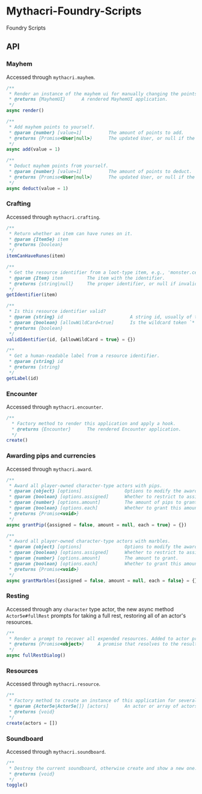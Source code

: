 # Mythacri-Foundry-Scripts
Foundry Scripts

## API

### Mayhem
Accessed through `mythacri.mayhem`.
```js
/**
 * Render an instance of the mayhem ui for manually changing the points.
 * @returns {MayhemUI}      A rendered MayhemUI application.
 */
async render()

/**
 * Add mayhem points to yourself.
 * @param {number} [value=1]          The amount of points to add.
 * @returns {Promise<User|null>}      The updated User, or null if the value was invalid.
 */
async add(value = 1)

/**
 * Deduct mayhem points from yourself.
 * @param {number} [value=1]          The amount of points to deduct.
 * @returns {Promise<User|null>}      The updated User, or null if the value was invalid.
 */
async deduct(value = 1)
```

### Crafting
Accessed through `mythacri.crafting`.
```js
/**
 * Return whether an item can have runes on it.
 * @param {Item5e} item
 * @returns {boolean}
 */
itemCanHaveRunes(item)

/**
 * Get the resource identifier from a loot-type item, e.g., 'monster.celestial.eye' or 'gem.ruby'.
 * @param {Item} item         The item with the identifier.
 * @returns {string|null}     The proper identifier, or null if invalid or not applicable.
 */
getIdentifier(item)

/**
 * Is this resource identifier valid?
 * @param {string} id                         A string id, usually of the form `monster.celestial.eye`.
 * @param {boolean} [allowWildCard=true]      Is the wildcard token `*` allowed?
 * @returns {boolean}
 */
validIdentifier(id, {allowWildCard = true} = {})

/**
 * Get a human-readable label from a resource identifier.
 * @param {string} id
 * @returns {string}
 */
getLabel(id)
```

### Encounter
Accessed through `mythacri.encounter`.
```js
/**
  * Factory method to render this application and apply a hook.
  * @returns {Encounter}      The rendered Encounter application.
  */
create()
```

### Awarding pips and currencies
Accessed through `mythacri.award`.
```js
/**
 * Award all player-owned character-type actors with pips.
 * @param {object} [options]                Options to modify the awarding.
 * @param {boolean} [options.assigned]      Whether to restrict to assigned actors.
 * @param {number} [options.amount]         The amount of pips to grant.
 * @param {boolean} [options.each]          Whether to grant this amount to each, or split them.
 * @returns {Promise<void>}
 */
async grantPip({assigned = false, amount = null, each = true} = {})
```

```js
/**
 * Award all player-owned character-type actors with marbles.
 * @param {object} [options]                Options to modify the awarding.
 * @param {boolean} [options.assigned]      Whether to restrict to assigned actors.
 * @param {number} [options.amount]         The amount to grant.
 * @param {boolean} [options.each]          Whether to grant this amount to each, or split them.
 * @returns {Promise<void>}
 */
async grantMarbles({assigned = false, amount = null, each = false} = {})
```

### Resting
Accessed through any `character` type actor, the new async method `Actor5e#fullRest` prompts for taking a full rest, restoring all of an actor's resources.
```js
/**
 * Render a prompt to recover all expended resources. Added to actor prototype.
 * @returns {Promise<object>}     A promise that resolves to the result of the full rest.
 */
async fullRestDialog()
```

### Resources
Accessed through `mythacri.resource`.
```js
/**
 * Factory method to create an instance of this application for several actors.
 * @param {Actor5e|Actor5e[]} [actors]      An actor or array of actors.
 * @returns {void}
 */
create(actors = [])
```

### Soundboard
Accessed through `mythacri.soundboard`.
```js
/**
 * Destroy the current soundboard, otherwise create and show a new one.
 * @returns {void}
 */
toggle()
```
